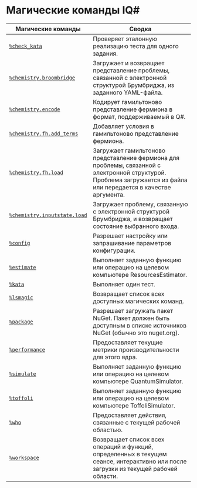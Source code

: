 # <a name="iq-magic-commands"></a>Магические команды IQ#

| Магические команды | Сводка |
|---------------|---------|
| [`%check_kata`](xref:microsoft.quantum.iqsharp.magic-ref.check_kata) | Проверяет эталонную реализацию теста для одного задания. |
| [`%chemistry.broombridge`](xref:microsoft.quantum.iqsharp.magic-ref.chemistry.broombridge) | Загружает и возвращает представление проблемы, связанной с электронной структурой Брумбриджа, из заданного YAML-файла. |
| [`%chemistry.encode`](xref:microsoft.quantum.iqsharp.magic-ref.chemistry.encode) | Кодирует гамильтоново представление фермиона в формат, поддерживаемый в Q#. |
| [`%chemistry.fh.add_terms`](xref:microsoft.quantum.iqsharp.magic-ref.chemistry.fh.add_terms) | Добавляет условия в гамильтоново представление фермиона. |
| [`%chemistry.fh.load`](xref:microsoft.quantum.iqsharp.magic-ref.chemistry.fh.load) | Загружает гамильтоново представление фермиона для проблемы, связанной с электронной структурой. Проблема загружается из файла или передается в качестве аргумента. |
| [`%chemistry.inputstate.load`](xref:microsoft.quantum.iqsharp.magic-ref.chemistry.inputstate.load) | Загружает проблему, связанную с электронной структурой Брумбриджа, и возвращает состояние выбранного входа. |
| [`%config`](xref:microsoft.quantum.iqsharp.magic-ref.config) | Разрешает настройку или запрашивание параметров конфигурации. |
| [`%estimate`](xref:microsoft.quantum.iqsharp.magic-ref.estimate) | Выполняет заданную функцию или операцию на целевом компьютере ResourcesEstimator. |
| [`%kata`](xref:microsoft.quantum.iqsharp.magic-ref.kata) | Выполняет один тест. |
| [`%lsmagic`](xref:microsoft.quantum.iqsharp.magic-ref.lsmagic) | Возвращает список всех доступных магических команд. |
| [`%package`](xref:microsoft.quantum.iqsharp.magic-ref.package) | Разрешает загружать пакет NuGet. Пакет должен быть доступным в списке источников NuGet (обычно это nuget.org). |
| [`%performance`](xref:microsoft.quantum.iqsharp.magic-ref.performance) | Предоставляет текущие метрики производительности для этого ядра. |
| [`%simulate`](xref:microsoft.quantum.iqsharp.magic-ref.simulate) | Выполняет заданную функцию или операцию на целевом компьютере QuantumSimulator. |
| [`%toffoli`](xref:microsoft.quantum.iqsharp.magic-ref.toffoli) | Выполняет заданную функцию или операцию на целевом компьютере ToffoliSimulator. |
| [`%who`](xref:microsoft.quantum.iqsharp.magic-ref.who) | Предоставляет действия, связанные с текущей рабочей областью. |
| [`%workspace`](xref:microsoft.quantum.iqsharp.magic-ref.workspace) | Возвращает список всех операций и функций, определенных в текущем сеансе, интерактивно или после загрузки из текущей рабочей области. |

